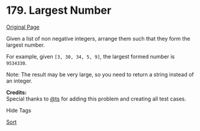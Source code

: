 # 179. Largest Number

[Original Page](https://leetcode.com/problems/largest-number/)

Given a list of non negative integers, arrange them such that they form the largest number.

For example, given `[3, 30, 34, 5, 9]`, the largest formed number is `9534330`.

Note: The result may be very large, so you need to return a string instead of an integer.

**Credits:**  
Special thanks to [@ts](https://oj.leetcode.com/discuss/user/ts) for adding this problem and creating all test cases.

<div>

<div id="tags" class="btn btn-xs btn-warning">Hide Tags</div>

<span class="hidebutton" style="display: inline;">[Sort](/tag/sort/)</span></div>